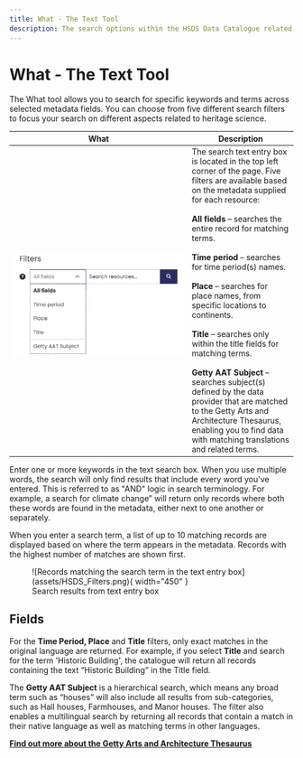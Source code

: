 ```yaml
---
title: What - The Text Tool
description: The search options within the HSDS Data Catalogue related to 'What' the resource is. 
---
```


# What - The Text Tool

The What tool allows you to search for specific keywords and terms across selected metadata fields. You can choose from five different search filters to focus your search on different aspects related to heritage science.


| What | Description |
| ------------- | ----------- |
| &nbsp;&nbsp;&nbsp;&nbsp;&nbsp;&nbsp;&nbsp;&nbsp;&nbsp;&nbsp;&nbsp;&nbsp;&nbsp;&nbsp;&nbsp;&nbsp;&nbsp;&nbsp;&nbsp;&nbsp;&nbsp;&nbsp;&nbsp;&nbsp;&nbsp;&nbsp;&nbsp;&nbsp;&nbsp;&nbsp;&nbsp;&nbsp;&nbsp;&nbsp;&nbsp;&nbsp;&nbsp;&nbsp;&nbsp;&nbsp;&nbsp;&nbsp;&nbsp;&nbsp;&nbsp;&nbsp;&nbsp;&nbsp;&nbsp;&nbsp;&nbsp;&nbsp;&nbsp;&nbsp;&nbsp;&nbsp;&nbsp;&nbsp;&nbsp;&nbsp;&nbsp;&nbsp;&nbsp;&nbsp;&nbsp;&nbsp;&nbsp;&nbsp;&nbsp;&nbsp;&nbsp;&nbsp;&nbsp;&nbsp;&nbsp;<Br>![Drop down list of basic text search filters - All fields, Time period, Place, Title, Getty AAT Subject](../assets/HSDS_Filters_search.png) | The search text entry box is located in the top left corner of the page. Five filters are available based on the metadata supplied for each resource: <Br><Br>**All fields** – searches the entire record for matching terms.<Br><Br>**Time period** – searches for time period(s) names.<Br><Br>**Place** – searches for place names, from specific locations to continents.<Br><Br>**Title** – searches only within the title fields for matching terms.<br><br>**Getty AAT Subject** – searches subject(s) defined by the data provider that are matched to the Getty Arts and Architecture Thesaurus, enabling you to find data with matching translations and related terms. |

Enter one or more keywords in the text search box. When you use multiple words, the search will only find results that include every word you've entered. This is referred to as "AND" logic in search terminology. For example, a search for climate change” will return only records where both these words are found in the metadata, either next to one another or separately. 

When you enter a search term, a list of up to 10 matching records are displayed based on where the term appears in the metadata. Records with the highest number of matches are shown first. 

<figure markdown="span">
  ![Records matching the search term in the text entry box](assets/HSDS_Filters.png){ width="450" }
  <figcaption>Search results from text entry box</figcaption>
</figure>

## Fields

For the **Time Period, Place** and **Title** filters, only exact matches in the original language are returned. For example, if you select **Title** and search for the term 'Historic Building', the catalogue will return all records containing the text “Historic Building” in the Title field.

The **Getty AAT Subject** is a hierarchical search, which means any broad term such as “houses” will also include all results from sub-categories, such as Hall houses, Farmhouses, and Manor houses. The filter also enables a multilingual search by returning all records that contain a match in their native language as well as matching terms in other languages. 

[**Find out more about the Getty Arts and Architecture Thesaurus**](https://www.getty.edu/research/tools/vocabularies/aat/about.html)